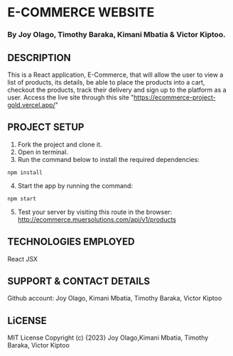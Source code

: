 
# E-COMMERCE WEBSITE
### By Joy Olago, Timothy Baraka, Kimani Mbatia & Victor Kiptoo.

## DESCRIPTION
This is a React application, E-Commerce, that will allow the user to view a list of products, its details, be able to place the products into a cart, checkout the products, track their delivery and sign up to the platform as a user. Access the live site through this site "https://ecommerce-project-gold.vercel.app/"

## PROJECT SETUP
 1. Fork the project and clone it.
 2. Open in terminal.
 3. Run the command below to install the required dependencies:

 ```
npm install
```
 4. Start the app by running the command:
 
 ```
npm start
```
 5. Test your server by visiting this route in the browser:
    http://ecommerce.muersolutions.com/api/v1/products 
 
## TECHNOLOGIES EMPLOYED
React
JSX

## SUPPORT & CONTACT DETAILS
Github account: Joy Olago, Kimani Mbatia, Timothy Baraka, Victor Kiptoo

## LiCENSE
MIT License Copyright (c) {2023} Joy Olago,Kimani Mbatia, Timothy Baraka, Victor Kiptoo
